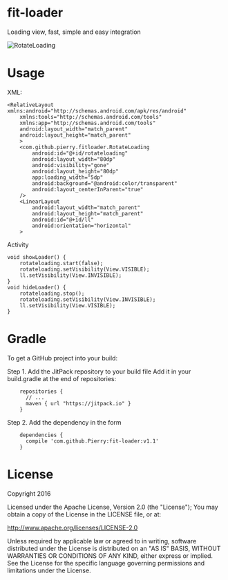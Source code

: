 fit-loader
================

Loading view, fast, simple and easy integration

![RotateLoading](https://raw.githubusercontent.com/Pierry/fit-loader/master/images/loading.gif)

Usage
=======

XML:

    <RelativeLayout xmlns:android="http://schemas.android.com/apk/res/android"
    	xmlns:tools="http://schemas.android.com/tools"
    	xmlns:app="http://schemas.android.com/tools"
    	android:layout_width="match_parent"
    	android:layout_height="match_parent"
    	>
    	<com.github.pierry.fitloader.RotateLoading
      		android:id="@+id/rotateloading"
      		android:layout_width="80dp"
      		android:visibility="gone"
      		android:layout_height="80dp"
      		app:loading_width="5dp"
      		android:background="@android:color/transparent"
      		android:layout_centerInParent="true"
      	/>
      	<LinearLayout
      		android:layout_width="match_parent"
      		android:layout_height="match_parent"
      		android:id="@+id/ll"
      		android:orientation="horizontal"
      	>

Activity

    void showLoader() {
    	rotateloading.start(false);
    	rotateloading.setVisibility(View.VISIBLE);
    	ll.setVisibility(View.INVISIBLE);
    }
    void hideLoader() {
    	rotateloading.stop();
    	rotateloading.setVisibility(View.INVISIBLE);
    	ll.setVisibility(View.VISIBLE);
    }

Gradle
=======
To get a GitHub project into your build:

Step 1. Add the JitPack repository to your build file
Add it in your build.gradle at the end of repositories:

        repositories {
          // ...
          maven { url "https://jitpack.io" }
        }

Step 2. Add the dependency in the form

        dependencies {
          compile 'com.github.Pierry:fit-loader:v1.1'
        }
	
License
=======
Copyright 2016

Licensed under the Apache License, Version 2.0 (the "License");
You may obtain a copy of the License in the LICENSE file, or at:

http://www.apache.org/licenses/LICENSE-2.0

Unless required by applicable law or agreed to in writing, software distributed under the License is distributed on an "AS IS" BASIS, WITHOUT WARRANTIES OR CONDITIONS OF ANY KIND, either express or implied. See the License for the specific language governing permissions and limitations under the License.

